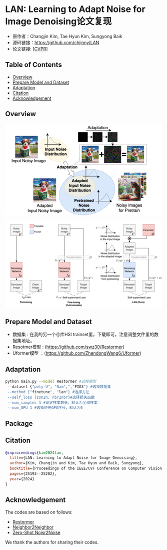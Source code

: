 # LAN: Learning to Adapt Noise for Image Denoising论文复现
- 原作者：Changjin Kim, Tae Hyun Kim, Sungyong Baik
- 源码链接：https://github.com/chjinny/LAN
- 论文链接: [[CVPR]](https://openaccess.thecvf.com/content/CVPR2024/html/Kim_LAN_Learning_to_Adapt_Noise_for_Image_Denoising_CVPR_2024_paper.html)




## Table of Contents
- [Overview](#overview)
- [Prepare Model and Dataset](#prepare-model-and-dataset)
- [Adaptation](#adaptation)
- [Citation](#citation)
- [Acknowledgement](#acknowledgement)


## Overview
<p align="center">
  <img src="./assets/overview.png" width="600"/>
</p>
<p align="center">
  <img src="./assets/framework.png" width="600"/>
</p>

## Prepare Model and Dataset

- 数据集 : 在我的另一个仓库HSI trainset里，下载即可，注意调整文件里的数据集地址。
- Resotmer模型 : (https://github.com/swz30/Restormer)
- Uformer模型 ：(https://github.com/ZhendongWang6/Uformer)

## Adaptation
```bash
python main.py --model Restormer #选择模型
 --dataset {"poly-U", "Nam",","FIG3"} #选择数据集
 --method {"finetune", "lan"} #选择方法
 --self_loss {zsn2n, nbr2nbr}#选择损失函数
 --num_samples 1 #设定样本数量，默认为全部样本
 --num_GPU 1 #选择使用GPU序号，默认为0
```
## Package

## Citation
```bibtex
@inproceedings{kim2024lan,
  title={LAN: Learning to Adapt Noise for Image Denoising},
  author={Kim, Changjin and Kim, Tae Hyun and Baik, Sungyong},
  booktitle={Proceedings of the IEEE/CVF Conference on Computer Vision and Pattern Recognition},
  pages={25193--25202},
  year={2024}
}
```

## Acknowledgement

The codes are based on follows:
- [Restormer](https://github.com/swz30/Restormer)
- [Neighbor2Neighbor](https://github.com/TaoHuang2018/Neighbor2Neighbor)
- [Zero-Shot Noisr2Noise](https://colab.research.google.com/drive/1i82nyizTdszyHkaHBuKPbWnTzao8HF9b?usp=sharing)

We thank the authors for sharing their codes.

